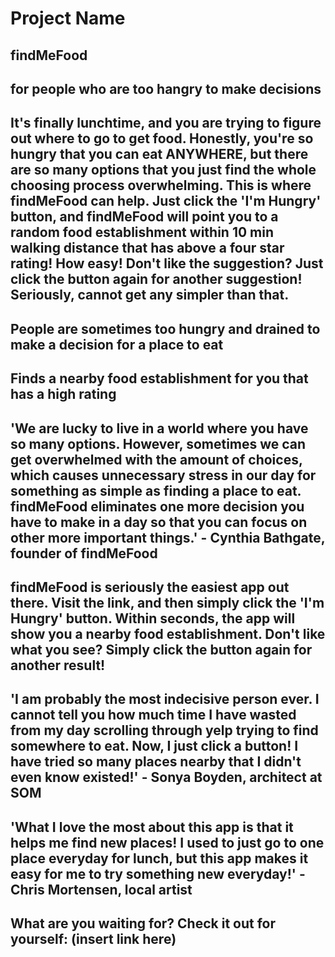 # Project Name #

<!-- 
> This material was originally posted [here](http://www.quora.com/What-is-Amazons-approach-to-product-development-and-product-management). It is reproduced here for posterities sake.

There is an approach called "working backwards" that is widely used at Amazon. They work backwards from the customer, rather than starting with an idea for a product and trying to bolt customers onto it. While working backwards can be applied to any specific product decision, using this approach is especially important when developing new products or features.

For new initiatives a product manager typically starts by writing an internal press release announcing the finished product. The target audience for the press release is the new/updated product's customers, which can be retail customers or internal users of a tool or technology. Internal press releases are centered around the customer problem, how current solutions (internal or external) fail, and how the new product will blow away existing solutions.

If the benefits listed don't sound very interesting or exciting to customers, then perhaps they're not (and shouldn't be built). Instead, the product manager should keep iterating on the press release until they've come up with benefits that actually sound like benefits. Iterating on a press release is a lot less expensive than iterating on the product itself (and quicker!).

If the press release is more than a page and a half, it is probably too long. Keep it simple. 3-4 sentences for most paragraphs. Cut out the fat. Don't make it into a spec. You can accompany the press release with a FAQ that answers all of the other business or execution questions so the press release can stay focused on what the customer gets. My rule of thumb is that if the press release is hard to write, then the product is probably going to suck. Keep working at it until the outline for each paragraph flows. 

Oh, and I also like to write press-releases in what I call "Oprah-speak" for mainstream consumer products. Imagine you're sitting on Oprah's couch and have just explained the product to her, and then you listen as she explains it to her audience. That's "Oprah-speak", not "Geek-speak".

Once the project moves into development, the press release can be used as a touchstone; a guiding light. The product team can ask themselves, "Are we building what is in the press release?" If they find they're spending time building things that aren't in the press release (overbuilding), they need to ask themselves why. This keeps product development focused on achieving the customer benefits and not building extraneous stuff that takes longer to build, takes resources to maintain, and doesn't provide real customer benefit (at least not enough to warrant inclusion in the press release).
 -->
 
## findMeFood ##

## for people who are too hangry to make decisions ##

## It's finally lunchtime, and you are trying to figure out where to go to get food. Honestly, you're so hungry that you can eat ANYWHERE, but there are so many options that you just find the whole choosing process overwhelming. This is where findMeFood can help. Just click the 'I'm Hungry' button, and findMeFood will point you to a random food establishment within 10 min walking distance that has above a four star rating! How easy! Don't like the suggestion? Just click the button again for another suggestion! Seriously, cannot get any simpler than that. ##

## People are sometimes too hungry and drained to make a decision for a place to eat ##

## Finds a nearby food establishment for you that has a high rating ##

## 'We are lucky to live in a world where you have so many options. However, sometimes we can get overwhelmed with the amount of choices, which causes unnecessary stress in our day for something as simple as finding a place to eat. findMeFood eliminates one more decision you have to make in a day so that you can focus on other more important things.' - Cynthia Bathgate, founder of findMeFood ##

## findMeFood is seriously the easiest app out there. Visit the link, and then simply click the 'I'm Hungry' button. Within seconds, the app will show you a nearby food establishment. Don't like what you see? Simply click the button again for another result! ##

## 'I am probably the most indecisive person ever. I cannot tell you how much time I have wasted from my day scrolling through yelp trying to find somewhere to eat. Now, I just click a button! I have tried so many places nearby that I didn't even know existed!' - Sonya Boyden, architect at SOM ##

## 'What I love the most about this app is that it helps me find new places! I used to just go to one place everyday for lunch, but this app makes it easy for me to try something new everyday!' - Chris Mortensen, local artist ##

## What are you waiting for? Check it out for yourself: (insert link here) ##
